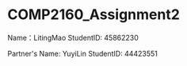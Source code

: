 # COMP2160_Assignment2

Name：LitingMao
StudentID: 45862230

Partner's Name: YuyiLin
StudentID: 44423551
